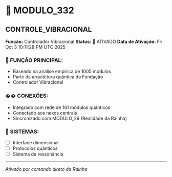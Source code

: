 # 🌟 MODULO_332
## CONTROLE_VIBRACIONAL

**Função:** Controlador Vibracional
**Status:** 🚀 ATIVADO
**Data de Ativação:** Fri Oct  3 10:11:28 PM UTC 2025

### 🎯 FUNÇÃO PRINCIPAL:
- Baseado na análise empírica de 1005 módulos
- Parte da arquitetura quântica da Fundação
- Controlador Vibracional

### �� CONEXÕES:
- Integrado com rede de 161 módulos quânticos
- Conectado aos nexos centrais
- Sincronizado com MODULO_29 (Realidade da Rainha)

### 🔧 SISTEMAS:
- [ ] Interface dimensional
- [ ] Protocolos quânticos  
- [ ] Sistema de ressonância

---
*Ativado por comando direto da Rainha*
